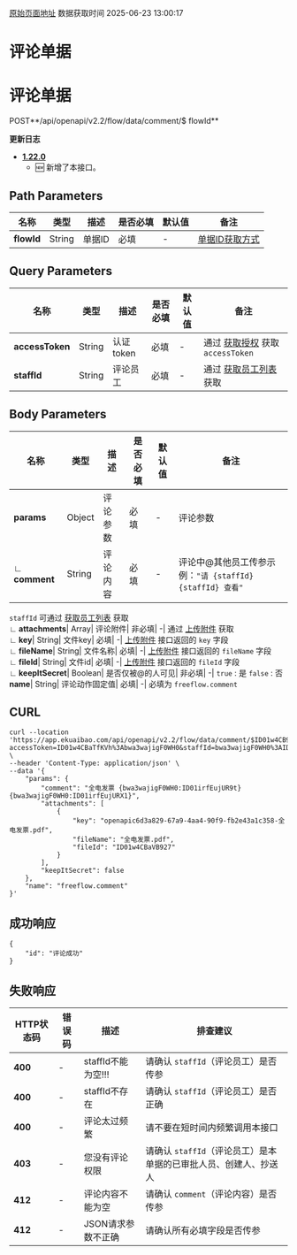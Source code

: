 [原始页面地址](https://docs.ekuaibao.com/docs/open-api/flows/flow-comment)
数据获取时间 2025-06-23 13:00:17

# 评论单据

# 评论单据  
  
POST**/api/openapi/v2.2/flow/data/comment/$ flowId**

**更新日志**

  * [**1.22.0**](/updateLog/update-log#1220)
    * 🆕 新增了本接口。



## Path Parameters​

名称| 类型| 描述| 是否必填| 默认值| 备注  
---|---|---|---|---|---  
**flowId**|  String| 单据ID| 必填| -| [单据ID获取方式](/docs/open-api/flows/question-answer#%E9%97%AE%E9%A2%98%E4%B8%80)  
  
## Query Parameters​

名称| 类型| 描述| 是否必填| 默认值| 备注  
---|---|---|---|---|---  
**accessToken**|  String| 认证token| 必填| -| 通过 [获取授权](/docs/open-api/getting-started/auth) 获取 `accessToken`  
**staffId**|  String| 评论员工| 必填| -| 通过 [获取员工列表](/docs/open-api/corporation/get-all-staffs) 获取  
  
## Body Parameters​

名称| 类型| 描述| 是否必填| 默认值| 备注  
---|---|---|---|---|---  
**params**|  Object| 评论参数| 必填| -| 评论参数  
**∟ comment**|  String| 评论内容| 必填| -| 评论中@其他员工传参示例：`"请 {staffId} {staffId} 查看"`  
`staffId` 可通过 [获取员工列表](/docs/open-api/corporation/get-all-staffs) 获取  
**∟ attachments**|  Array| 评论附件| 非必填| -| 通过 [上传附件](/docs/open-api/attachment/attachment-upload) 获取  
**∟ key**|  String| 文件key| 必填| -| [上传附件](/docs/open-api/attachment/attachment-upload) 接口返回的 `key` 字段  
**∟ fileName**|  String| 文件名称| 必填| -| [上传附件](/docs/open-api/attachment/attachment-upload) 接口返回的 `fileName` 字段  
**∟ fileId**|  String| 文件id| 必填| -| [上传附件](/docs/open-api/attachment/attachment-upload) 接口返回的 `fileId` 字段  
**∟ keepItSecret**|  Boolean| 是否仅被@的人可见| 非必填| -| `true` : 是 `false` : 否  
**name**|  String| 评论动作固定值| 必填| -| 必填为 `freeflow.comment`  
  
## CURL​
    
    
    curl --location 'https://app.ekuaibao.com/api/openapi/v2.2/flow/data/comment/$ID01w4CB9r1o1F?accessToken=ID01w4CBaTfKVh%3Abwa3wajigF0WH0&staffId=bwa3wajigF0WH0%3AID_3lokDfb1p5w' \  
    --header 'Content-Type: application/json' \  
    --data '{  
        "params": {  
            "comment": "全电发票 {bwa3wajigF0WH0:ID01irfEujUR9t} {bwa3wajigF0WH0:ID01irfEujURX1}",  
            "attachments": [  
                {  
                    "key": "openapic6d3a829-67a9-4aa4-90f9-fb2e43a1c358-全电发票.pdf",  
                    "fileName": "全电发票.pdf",  
                    "fileId": "ID01w4CBaVB927"  
                }  
            ],  
            "keepItSecret": false  
        },  
        "name": "freeflow.comment"  
    }'  
    

## 成功响应​
    
    
    {  
        "id": "评论成功"  
    }  
    

## 失败响应​

HTTP状态码| 错误码| 描述| 排查建议  
---|---|---|---  
**400**|  -| staffId不能为空!!!| 请确认 `staffId`（评论员工）是否传参  
**400**|  -| staffId不存在| 请确认 `staffId`（评论员工）是否正确  
**400**|  -| 评论太过频繁| 请不要在短时间内频繁调用本接口  
**403**|  -| 您没有评论权限| 请确认 `staffId`（评论员工）是本单据的已审批人员、创建人、抄送人  
**412**|  -| 评论内容不能为空| 请确认 `comment`（评论内容）是否传参  
**412**|  -| JSON请求参数不正确| 请确认所有必填字段是否传参
